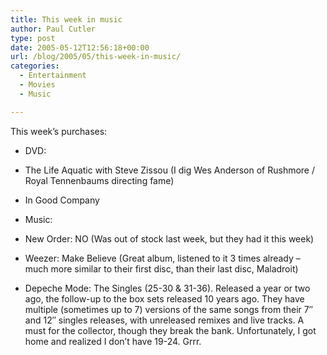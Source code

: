 ```yaml
---
title: This week in music
author: Paul Cutler
type: post
date: 2005-05-12T12:56:18+00:00
url: /blog/2005/05/this-week-in-music/
categories:
  - Entertainment
  - Movies
  - Music

---
```

This week&#8217;s purchases:

  * DVD:
  * The Life Aquatic with Steve Zissou (I dig Wes Anderson of Rushmore / Royal Tennenbaums directing fame)
  * In Good Company

  * Music:
  * New Order: NO (Was out of stock last week, but they had it this week)
  * Weezer: Make Believe (Great album, listened to it 3 times already &#8211; much more similar to their first disc, than their last disc, Maladroit)
  * Depeche Mode: The Singles (25-30 & 31-36). Released a year or two ago, the follow-up to the box sets released 10 years ago. They have multiple (sometimes up to 7) versions of the same songs from their 7&#8243; and 12&#8243; singles releases, with unreleased remixes and live tracks. A must for the collector, though they break the bank. Unfortunately, I got home and realized I don&#8217;t have 19-24. Grrr.